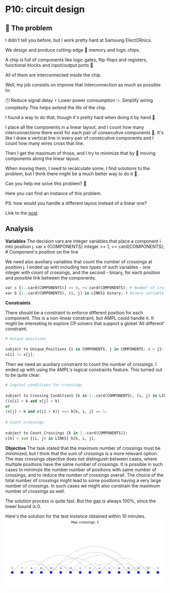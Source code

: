 # P10: circuit design

## 🧠 The problem

I didn't tell you before, but I work pretty hard at Samsung ElectORnics.

We design and produce cutting-edge 💾 memory and logic chips.

A chip is full of components like logic gates, flip-flops and registers, functional blocks and input/output ports 🔌.

All of them are interconnected inside the chip.

Well, my job consists on improve that interconnection as much as possible to:

🕒 Reduce signal delay
⚡ Lower power comsumption
📉 Simplify wiring complexity
This helps extend the life of the chip.

I found a way to do that, though it's pretty hard when doing it by hand 🤯.

I place all the components in a linear layout, and I count how many interconnections there exist for each pair of consecutive components 🧮. It's like I draw a vertical line in every pair of consecutive components and I count how many wires cross that line.

Then I get the maximum of those, and I try to minimize that by 🔀 moving components along the linear layout.

When moving them, I need to recalculate some. I find solutions to the problem, but I think there might be a much better way to do it 🤔.

Can you help me solve this problem? 🧩

Here you can find an instance of this problem.

PS: how would you handle a different layout instead of a linear one?

Link to the [post](https://www.linkedin.com/posts/borjamenendezmoreno_operationsresearch-activity-7272155648564330498--xO4?utm_source=share&utm_medium=member_desktop)

## Analysis

**Variables**
The decision vars are integer variables that place a component i into position j.
var x {COMPONENTS} integer >= 1, <= card(COMPONENTS); # Component's position on the line

We need also auxiliary variables that count the number of crossings at position j.
I ended up with including two types of such variables - one integer with count of crossings,
and the second - binary, for each position and possible link between the components.

```Python
var c {1..card(COMPONENTS)} >= 0, <= card(COMPONENTS); # Number of crossings
var b {1..card(COMPONENTS), (i, j) in LINKS} binary; # Binary variable for crossings
```

**Constraints**

There should be a constraint to enforce different position for each component. This is a non-linear constraint, but AMPL could handle it.
It might be interesting to explore CP solvers that support a globel 'All different' constraint.

```Python
# Unique positions

subject to Unique_Positions {i in COMPONENTS, j in COMPONENTS: i < j}:
x[i] != x[j];
```

Then we need an auxiliary constraint to count the number of crossings. I ended up with using the AMPL's logical constraints feature.
This turned out to be quite clear:

```Python
# Logical conditions for crossings

subject to Crossing_Condition1 {k in 1..card(COMPONENTS), (i, j) in LINKS}:
((x[i] < k and x[j] > k)
or
(x[j] < k and x[i] > k)) ==> b[k, i, j] == 1;

# Count crossings

subject to Count_Crossings {k in 1..card(COMPONENTS)}:
c[k] = sum {(i, j) in LINKS} b[k, i, j];
```

**Objective**
The task stated that the maximum number of crossings must be minimized, but I think that the sum of crossings is a more relevant option.
The max crossings objective does not distinguish between cases, where multiple positions have the same number of crossings. It is possible in such cases to minimize the number number of positions with same number of crossings, and to reduce the number of crossings overall. The choice of the total number of crossings might lead to some positions having a very large number of crossings. In such cases we might also constrain the maximum number of crossings as well.

The solution process is quite fast. But the gap is always 100%, since the lower bound is 0.

Here's the solution for the test instance obtained within 10 minutes.
![](./solution_sum_600sec.png)
